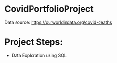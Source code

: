# CovidPortfolioProject

Data source: https://ourworldindata.org/covid-deaths

# Project Steps:
- Data Exploration using SQL
